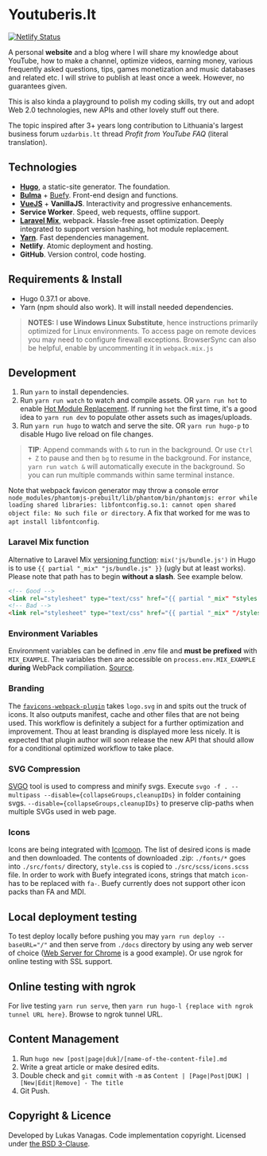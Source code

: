 # Youtuberis.lt

[![Netlify Status](https://api.netlify.com/api/v1/badges/f596a4ca-c6e7-468b-8dfa-31df0e114db6/deploy-status)](https://app.netlify.com/sites/youtuberis/deploys)

A personal **website** and a blog where I will share my knowledge about YouTube, how to make a channel, optimize videos, earning money, various frequently asked questions, tips, games monetization and music databases and related etc. I will strive to publish at least once a week. However, no guarantees given.

This is also kinda a playground to polish my coding skills, try out and adopt Web 2.0 technologies, new APIs and other lovely stuff out there.

The topic inspired after 3+ years long contribution to Lithuania's largest business forum `uzdarbis.lt` thread _Profit from YouTube FAQ_ (literal translation).

## Technologies

- **[Hugo](https://github.com/gohugoio/hugo)**, a static-site generator. The foundation.
- **[Bulma](https://github.com/jgthms/bulma)** + [Buefy](https://github.com/buefy/buefy). Front-end design and functions.
- **[VueJS](https://github.com/vuejs/vue)** + **VanillaJS**. Interactivity and progressive enhancements.
- **Service Worker**. Speed, web requests, offline support.
- **[Laravel Mix](https://github.com/JeffreyWay/laravel-mix)**, webpack. Hassle-free asset optimization. Deeply integrated to support version hashing, hot module replacement.
- **[Yarn](https://github.com/yarnpkg/yarn)**. Fast dependencies management.
- **Netlify**. Atomic deployment and hosting.
- **GitHub**. Version control, code hosting.

## Requirements & Install

- Hugo 0.37.1 or above.
- Yarn (npm should also work). It will install needed dependencies.

> **NOTES:** I **use Windows Linux Substitute**, hence instructions primarily optimized for Linux environments. To access page on remote devices you may need to configure firewall exceptions. BrowserSync can also be helpful, enable by uncommenting it in `webpack.mix.js`

## Development

1. Run `yarn` to install dependencies.
2. Run `yarn run watch` to watch and compile assets. OR `yarn run hot` to enable [Hot Module Replacement](https://github.com/JeffreyWay/laravel-mix/blob/master/docs/hot-module-replacement.md). If running `hot` the first time, it's a good idea to `yarn run dev` to populate other assets such as images/uploads.
3. Run `yarn run hugo` to watch and serve the site. OR `yarn run hugo-p` to disable Hugo live reload on file changes.

> **TIP**: Append commands with `&` to run in the background. Or use `Ctrl + Z` to pause and then `bg` to resume in the background. For instance, `yarn run watch &` will automatically execute in the background. So you can run multiple commands within same terminal instance.

Note that webpack favicon generator may throw a console error `node_modules/phantomjs-prebuilt/lib/phantom/bin/phantomjs: error while loading shared libraries: libfontconfig.so.1: cannot open shared object file: No such file or directory`. A fix that worked for me was to `apt install libfontconfig`.

### Laravel Mix function

Alternative to Laravel Mix [versioning function](https://laravel.com/docs/5.6/mix#versioning-and-cache-busting): `mix('js/bundle.js')` in Hugo is to use `{{ partial "_mix" "js/bundle.js" }}` (ugly but at least works). Please note that path has to begin **without a slash**. See example below.

``` html
<!-- Good -->
<link rel="stylesheet" type="text/css" href="{{ partial "_mix" "styles.css" }}">
<!-- Bad -->
<link rel="stylesheet" type="text/css" href="{{ partial "_mix" "/styles.css" }}">
```

### Environment Variables

Environment variables can be defined in .env file and **must be prefixed** with `MIX_EXAMPLE`. The variables then are accessible on `process.env.MIX_EXAMPLE` **during** WebPack compiliation. [Source](https://laravel.com/docs/5.6/mix#environment-variables).

### Branding

The [`favicons-webpack-plugin`](https://github.com/jantimon/favicons-webpack-plugin) takes `logo.svg` in and spits out the truck of icons. It also outputs manifest, cache and other files that are not being used. This workflow is definitely a subject for a further optimization and improvement. Thou at least branding is displayed more less nicely. It is expected that plugin author will soon release the new API that should allow for a conditional optimized workflow to take place.

### SVG Compression

[SVGO](https://github.com/svg/svgo) tool is used to compress and minify svgs. Execute `svgo -f . --multipass --disable={collapseGroups,cleanupIDs}` in folder containing svgs. `--disable={collapseGroups,cleanupIDs}` to preserve clip-paths when multiple SVGs used in web page.

### Icons

Icons are being integrated with [Icomoon](https://icomoon.io/app/). The list of desired icons is made and then downloaded. The contents of downloaded .zip: `./fonts/*` goes into `./src/fonts/` directory, `style.css` is copied to `./src/scss/icons.scss` file. In order to work with Buefy integrated icons, strings that match `icon-` has to be replaced with `fa-`. Buefy currently does not support other icon packs than FA and MDI.

## Local deployment testing

To test deploy locally before pushing you may `yarn run deploy --baseURL="/"` and then serve from `./docs` directory by using any web server of choice ([Web Server for Chrome](https://chrome.google.com/webstore/detail/web-server-for-chrome/ofhbbkphhbklhfoeikjpcbhemlocgigb?hl=en) is a good example). Or use ngrok for online testing with SSL support.

## Online testing with ngrok

For live testing `yarn run serve`, then `yarn run hugo-l {replace with ngrok tunnel URL here}`. Browse to ngrok tunnel URL.

## Content Management

1. Run `hugo new [post|page|duk]/[name-of-the-content-file].md`
2. Write a great article or make desired edits.
3. Double check and `git commit` with `-m` as `Content | [Page|Post|DUK] | [New|Edit|Remove] - The title`
4. Git Push.

## Copyright & Licence

Developed by Lukas Vanagas. Code implementation copyright. Licensed under [the BSD 3-Clause](LICENSE.md).